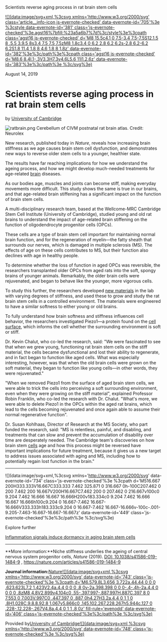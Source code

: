 Scientists reverse aging process in rat brain stem cells

[![](data:image/svg+xml,%3csvg xmlns='http://www.w3.org/2000/svg' class='article__info-icon js-evernote-checked' data-evernote-id='705'%3e %3cstyle data-evernote-id='381' class='js-evernote-checked'%3e.agst16%7bfill:%23a5a6b7%7d%3c/style%3e%3cpath class='agst16 js-evernote-checked' d='M8 15.5c4.1 0 7.5-3.4 7.5-7.5S12.1.5 8 .5.5 3.9.5 8s3.4 7.5 7.5 7.5zM8 1.8c3.4 0 6.2 2.8 6.2 6.2s-2.8 6.2-6.2 6.2S1.8 11.4 1.8 8 4.6 1.8 8 1.8z' data-evernote-id='382'%3e%3c/path%3e%3cpath class='agst16 js-evernote-checked' d='M8.6 8.4l.1-.3V3.3H7.3v4.6L5.6 11l1.2.6z' data-evernote-id='383'%3e%3c/path%3e %3c/svg%3e)](https://medicalxpress.com/archive/14-08-2019/)

August 14, 2019

# Scientists reverse aging process in rat brain stem cells

by [University of Cambridge](http://www.cam.ac.uk/)

 ![ratbrain.png](../_resources/4d6e3f8a23a0150c1671798e8a1ac2dc.png)
Cerebellum of CIVM postnatal rat brain atlas. Credit: Neurolex

New research, published today in *Nature*, reveals how increasing brain stiffness as we age causes brain stem cell dysfunction, and demonstrates new ways to reverse older stem cells to a younger, healthier state.

The results have far reaching implications for how we understand the ageing process, and how we might develop much-needed treatments for age-related [brain](https://medicalxpress.com/tags/brain/) diseases.

As our bodies age, muscles and joints can become stiff, making everyday movements more difficult. This study shows the same is true in our brains, and that age-related brain stiffening has a significant impact on the function of brain stem cells.

A multi-disciplinary research team, based at the Wellcome-MRC Cambridge Stem Cell Institute (University of Cambridge), studied young and old rat brains to understand the impact of age-related brain stiffening on the function of oligodendrocyte progenitor cells (OPCs).

These cells are a type of brain stem cell important for maintaining normal brain function, and for the regeneration of myelin—the fatty sheath that surrounds our nerves, which is damaged in multiple sclerosis (MS). The effects of age on these cells contributes to MS, but their function also declines with age in healthy people.

To determine whether the loss of function in aged OPCs was reversible, the researchers transplanted older OPCs from aged rats into the soft, spongy brains of younger animals. Remarkably, the older brain cells were rejuvenated, and began to behave like the younger, more vigorous cells.

To study this further, the researchers developed [new materials](https://medicalxpress.com/tags/new+materials/) in the lab with varying degrees of stiffness, and used these to grow and study the rat brain stem cells in a controlled environment. The materials were engineered to have a similar softness to either young or old brains.

To fully understand how brain softness and stiffness influences cell behavior, the researchers investigated Piezo1—a protein found on the [cell surface](https://medicalxpress.com/tags/cell+surface/), which informs the cell whether the surrounding environment is soft or stiff.

Dr. Kevin Chalut, who co-led the research, said: "We were fascinated to see that when we grew young, functioning rat brain stem cells on the stiff material, the cells became dysfunctional and lost their ability to regenerate, and in fact began to function like aged cells. What was especially interesting, however, was that when the old brain cells were grown on the soft material, they began to function like young cells—in other words, they were rejuvenated."

"When we removed Piezo1 from the surface of aged brain stem cells, we were able to trick the cells into perceiving a soft surrounding environment, even when they were growing on the stiff material", explained Professor Robin Franklin, who co-led the research with Dr. Chalut. "What's more, we were able to delete Piezo1 in the OPCs within the aged rat brains, which lead to the cells becoming rejuvenated and once again able to assume their normal regenerative function".

Dr. Susan Kohlhaas, Director of Research at the MS Society, who part funded the research, said: "MS is relentless, painful, and disabling, and treatments that can slow and prevent the accumulation of disability over time are desperately needed. The Cambridge team's discoveries on how brain stem [cells](https://medicalxpress.com/tags/cells/) age and how this process might be reversed have important implications for future treatment, because it gives us a new target to address issues associated with aging and MS, including how to potentially regain lost function in the brain."

* * *

![](data:image/svg+xml,%3csvg xmlns='http://www.w3.org/2000/svg' data-evernote-id='734' class='js-evernote-checked'%3e %3cpath d='M516.667 200H333.333V16.667C333.333 7.462 325.871 0 316.667 0h-100C207.462 0 200 7.462 200 16.667V200H16.667C7.462 200 0 207.462 0 216.667v100c0 9.204 7.462 16.666 16.667 16.666H200v183.334c0 9.204 7.462 16.666 16.667 16.666h100c9.204 0 16.667-7.462 16.667-16.666V333.333h183.333c9.204 0 16.667-7.462 16.667-16.666v-100c-.001-9.205-7.463-16.667-16.667-16.667z' data-evernote-id='449' class='js-evernote-checked'%3e%3c/path%3e %3c/svg%3e)

Explore further

 [Inflammation signals induce dormancy in aging brain stem cells](https://medicalxpress.com/news/2019-02-inflammation-dormancy-aging-brain-stem.html)

* * *

**More information:**Niche stiffness underlies the ageing of central nervous system progenitor cells, *Nature* (2019). [DOI: 10.1038/s41586-019-1484-9](http://dx.doi.org/10.1038/s41586-019-1484-9) , https://nature.com/articles/s41586-019-1484-9

**Journal information:**[Nature](https://medicalxpress.com/journals/nature/)[![](data:image/svg+xml,%3csvg xmlns='http://www.w3.org/2000/svg' data-evernote-id='743' class='js-evernote-checked'%3e %3cpath d='M6.579.8L3.656 3.722a.44.44 0 0 0 .623.623L7.2 1.423V2.4a.4.4 0 0 0 .8 0v-2a.398.398 0 0 0-.4-.4h-2a.4.4 0 0 0 0 .8zM8 4.8V2.899v4.104c0 .55-.397.997-.887.997H.887C.397 8 0 7.553 0 7.003V.997C0 .447.397 0 .887 0h4.27H3.2a.4.4 0 1 1 0 .8H1.028C.9.8.8.92.8 1.067v5.866c0 .145.102.267.228.267h5.944c.127 0 .228-.12.228-.267V4.8a.4.4 0 1 1 .8 0z' fill-rule='evenodd' data-evernote-id='406' class='js-evernote-checked'%3e%3c/path%3e %3c/svg%3e)](http://www.nature.com/nature/index.html)

Provided by[University of Cambridge](https://medicalxpress.com/partners/university-of-cambridge/)[![](data:image/svg+xml,%3csvg xmlns='http://www.w3.org/2000/svg' data-evernote-id='748' class='js-evernote-checked'%3e %3c/svg%3e)](http://www.cam.ac.uk/)